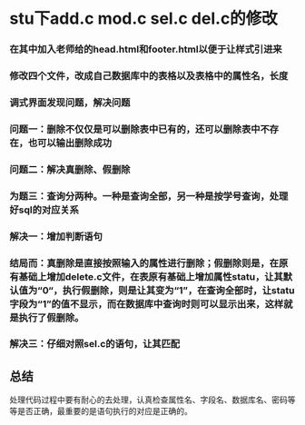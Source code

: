 # stu下add.c mod.c sel.c del.c的修改
### 在其中加入老师给的head.html和footer.html以便于让样式引进来
### 修改四个文件，改成自己数据库中的表格以及表格中的属性名，长度
### 调式界面发现问题，解决问题
### 问题一：删除不仅仅是可以删除表中已有的，还可以删除表中不存在，也可以输出删除成功
### 问题二：解决真删除、假删除
### 为题三：查询分两种。一种是查询全部，另一种是按学号查询，处理好sql的对应关系
### 解决一：增加判断语句
### 结局而：真删除是直接按照输入的属性进行删除；假删除则是，在原有基础上增加delete.c文件，在表原有基础上增加属性statu，让其默认值为“0“，执行假删除，则是让其变为“1”，在查询全部时，让statu字段为“1”的值不显示，而在数据库中查询时则可以显示出来，这样就是执行了假删除。
### 解决三：仔细对照sel.c的语句，让其匹配


## 总结
处理代码过程中要有耐心的去处理，认真检查属性名、字段名、数据库名、密码等等是否正确，最重要的是语句执行的对应是正确的。

